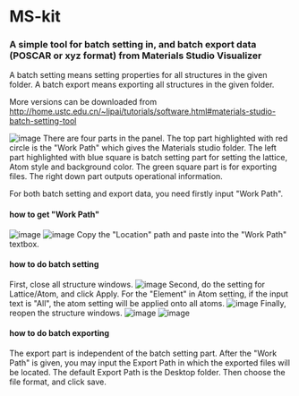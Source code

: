 # MS-kit
### A simple tool for batch setting in, and batch export data (POSCAR or xyz format) from Materials Studio Visualizer
A batch setting means setting properties for all structures in the given folder.
A batch export means exporting all structures in the given folder.

More versions can be downloaded from http://home.ustc.edu.cn/~lipai/tutorials/software.html#materials-studio-batch-setting-tool

![image](https://user-images.githubusercontent.com/13411486/149045708-318c7318-65fd-4780-bd20-7338edc3044c.png)
There are four parts in the panel.
The top part highlighted with red circle is the "Work Path" which gives the Materials studio folder.
The left part highlighted with blue square is batch setting part for setting the lattice, Atom style and background color.
The green square part is for exporting files.
The right down part outputs operational information.

For both batch setting and export data, you need firstly input "Work Path".

#### how to get "Work Path"
![image](https://user-images.githubusercontent.com/13411486/149046406-bf9863a6-dbbc-4dab-b227-589f226229c5.png)
![image](https://user-images.githubusercontent.com/13411486/149046424-06d31112-b820-4538-b2b4-d1102b586778.png)
Copy the "Location" path and paste into the "Work Path" textbox.

#### how to do batch setting
First, close all structure windows.
![image](https://user-images.githubusercontent.com/13411486/149046807-26c04a44-51f7-4447-a44c-a091dc7ce533.png)
Second, do the setting for Lattice/Atom, and click Apply.
For the "Element" in Atom setting, if the input text is "All", the atom setting will be applied onto all atoms.
![image](https://user-images.githubusercontent.com/13411486/149046854-d8ed8c2a-606a-4639-81a4-8111636f138f.png)
Finally, reopen the structure windows.
![image](https://user-images.githubusercontent.com/13411486/149047211-dbe02578-e4cf-4a26-80a3-912347a9681e.png)
![image](https://user-images.githubusercontent.com/13411486/149047226-3846aca7-378d-4a94-8c6e-f391245e9b5a.png)

#### how to do batch exporting
The export part is independent of the batch setting part.
After the "Work Path" is given, you may input the Export Path in which the exported files will be located.
The default Export Path is the Desktop folder.
Then choose the file format, and click save.

